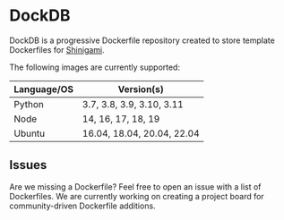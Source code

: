 # DockDB

DockDB is a progressive Dockerfile repository created to store template Dockerfiles for [Shinigami](https://github.com/shinigamilib).

The following images are currently supported:

| Language/OS  | Version(s)                  |
|--------------|-----------------------------|
| Python       | 3.7, 3.8, 3.9, 3.10, 3.11   |
| Node         | 14, 16, 17, 18, 19          |
| Ubuntu       | 16.04, 18.04, 20.04, 22.04  |

## Issues
Are we missing a Dockerfile? Feel free to open an issue with a list of Dockerfiles. We are currently working on creating a project board for community-driven Dockerfile additions.